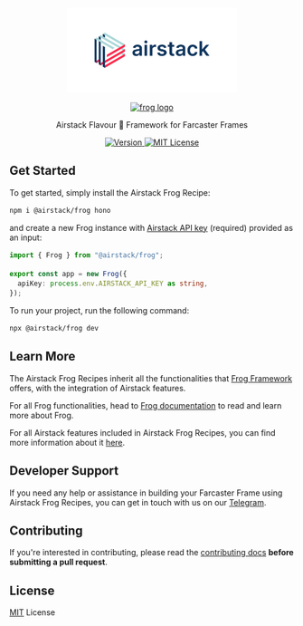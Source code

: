 <br/>

<p align="center">
  <a href="https://airstack.xyz">
    <picture>
      <source media="(prefers-color-scheme: dark)" srcset="./assets/logo-dark.png">
      <img alt="frog logo" src="./assets/logo-light.png" width="auto" height="150">
    </picture>
  </a>
</p>

<p align="center">
  <a href="https://frog.fm">
    <picture>
      <source media="(prefers-color-scheme: dark)" srcset="https://github.com/wevm/frog/blob/main/.github/logo-dark.png">
      <img alt="frog logo" src="https://github.com/wevm/frog/blob/main/.github/logo-light.png" width="auto" height="90">
    </picture>
  </a>
</p>

<p align="center">
  Airstack Flavour 🐸 Framework for Farcaster Frames
<p>

<p align="center">
  <a href="https://www.npmjs.com/package/frog">
    <picture>
      <source media="(prefers-color-scheme: dark)" srcset="https://img.shields.io/npm/v/@airstack/frog?colorA=21262d&colorB=21262d&style=flat">
      <img src="https://img.shields.io/npm/v/@airstack/frog?colorA=f6f8fa&colorB=f6f8fa&style=flat" alt="Version">
    </picture>
  </a>
  <a href="https://github.com/airstack-xyz/airstack-frog-recipes/blob/main/LICENSE">
    <picture>
      <source media="(prefers-color-scheme: dark)" srcset="https://img.shields.io/npm/l/@airstack/frog?colorA=21262d&colorB=21262d&style=flat">
      <img src="https://img.shields.io/npm/l/@airstack/frog?colorA=f6f8fa&colorB=f6f8fa&style=flat" alt="MIT License">
    </picture>
  </a>
</p>

## Get Started

To get started, simply install the Airstack Frog Recipe:

```sh
npm i @airstack/frog hono
```

and create a new Frog instance with [Airstack API key](https://app.airstack.xyz/profile-settings/api-keys) (required) provided as an input:

```ts
import { Frog } from "@airstack/frog";

export const app = new Frog({
  apiKey: process.env.AIRSTACK_API_KEY as string,
});
```

To run your project, run the following command:

```sh
npx @airstack/frog dev
```

## Learn More

The Airstack Frog Recipes inherit all the functionalities that [Frog Framework](https://frog.fm) offers, with the integration of Airstack features.

For all Frog functionalities, head to [Frog documentation](https://frog.fm/) to read and learn more about Frog.

For all Airstack features included in Airstack Frog Recipes, you can find more information about it [here](https://docs.airstack.xyz/airstack-docs-and-faqs/guides/airstack-frog-recipes).

## Developer Support

If you need any help or assistance in building your Farcaster Frame using Airstack Frog Recipes, you can get in touch with us on our [Telegram](https://t.me/+1k3c2FR7z51mNDRh).

## Contributing

If you're interested in contributing, please read the [contributing docs](/.github/CONTRIBUTING.md) **before submitting a pull request**.

## License

[MIT](/LICENSE) License
